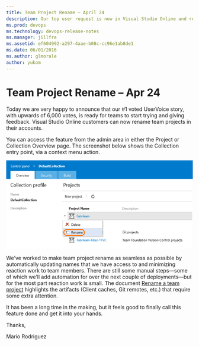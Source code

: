 ```yaml
---
title: Team Project Rename – April 24
description: Our top user request is now in Visual Studio Online and ready for feedback - customers can now rename team projects in their accounts.
ms.prod: devops
ms.technology: devops-release-notes
ms.manager: jillfra
ms.assetid: ef604992-a297-4aae-b08c-cc96e1ab8de1
ms.date: 06/01/2016
ms.author: glmorale
author: yukom
---
```


# Team Project Rename – Apr 24

Today we are very happy to announce that our #1 voted UserVoice story, with upwards of 6,000 votes, is ready for teams to start trying and giving feedback. Visual Studio Online customers can now rename team projects in their accounts.

You can access the feature from the admin area in either the Project or Collection Overview page. The screenshot below shows the Collection entry point, via a context menu action.

![Rename menu item in the team project context menu on the project collection administration page](media/4_24_01.png)

We’ve worked to make team project rename as seamless as possible by automatically updating names that we have access to and minimizing reaction work to team members. There are still some manual steps—some of which we’ll add automation for over the next couple of deployments—but for the most part reaction work is small. The document [Rename a team project](https://go.microsoft.com/fwlink/p?LinkId=528893) highlights the artifacts (Client caches, Git remotes, etc.) that require some extra attention.

It has been a long time in the making, but it feels good to finally call this feature done and get it into your hands.

Thanks,

Mario Rodriguez
